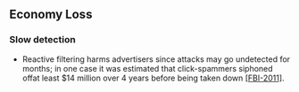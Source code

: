 ## Economy Loss

### Slow detection
- Reactive filtering harms advertisers since attacks may go undetected for months; in one case it was estimated that click-spammers siphoned offat least $14 million over 4 years before being taken down [[FBI-2011]](http://www.fbi.gov/news/stories/2011/november/malware_110911). 
